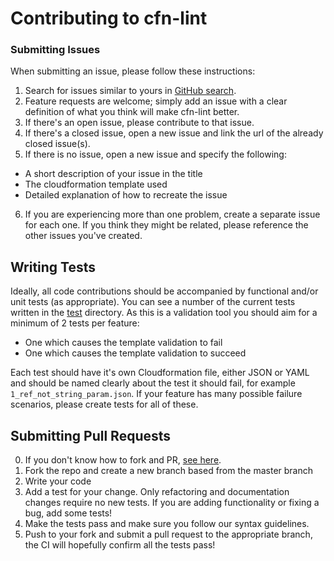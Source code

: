 # Contributing to cfn-lint


### Submitting Issues
When submitting an issue, please follow these instructions:

1. Search for issues similar to yours in [GitHub search](https://github.com/martysweet/cfn-lint/search?type=Issues). 
2. Feature requests are welcome; simply add an issue with a clear definition of what you think will make cfn-lint better.
3. If there's an open issue, please contribute to that issue.
4. If there's a closed issue, open a new issue and link the url of the already closed issue(s).
5. If there is no issue, open a new issue and specify the following:
  - A short description of your issue in the title
  - The cloudformation template used
  - Detailed explanation of how to recreate the issue
6. If you are experiencing more than one problem, create a separate issue for each one. If you think they might be related, please reference the other issues you've created.

## Writing Tests

Ideally, all code contributions should be accompanied by functional and/or unit tests (as appropriate).
You can see a number of the current tests written in the [test](test) directory. As this is a validation
tool you should aim for a minimum of 2 tests per feature:
* One which causes the template validation to fail
* One which causes the template validation to succeed

Each test should have it's own Cloudformation file, either JSON or YAML and should be named clearly about the test it should
fail, for example `1_ref_not_string_param.json`. If your feature has many possible failure scenarios, please create tests for all of these.

## Submitting Pull Requests

0. If you don't know how to fork and PR, [see here](https://help.github.com/articles/about-pull-requests/).
1. Fork the repo and create a new branch based from the master branch
2. Write your code
3. Add a test for your change. Only refactoring and documentation changes require no new tests. If you are adding functionality or fixing a bug, add some tests!
4. Make the tests pass and make sure you follow our syntax guidelines.
5. Push to your fork and submit a pull request to the appropriate branch, the CI will hopefully confirm all the tests pass!